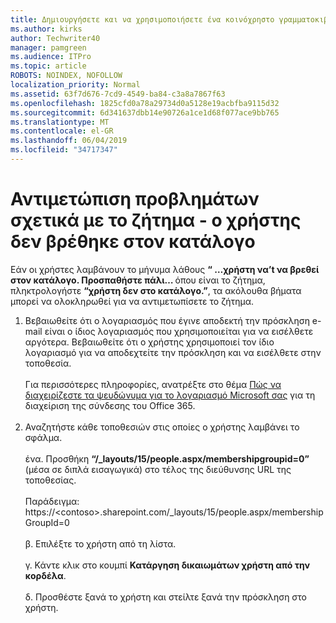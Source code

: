 ```yaml
---
title: Δημιουργήσετε και να χρησιμοποιήσετε ένα κοινόχρηστο γραμματοκιβώτιο
ms.author: kirks
author: Techwriter40
manager: pamgreen
ms.audience: ITPro
ms.topic: article
ROBOTS: NOINDEX, NOFOLLOW
localization_priority: Normal
ms.assetid: 63f7d676-7cd9-4549-ba84-c3a8a7867f63
ms.openlocfilehash: 1825cfd0a78a29734d0a5128e19acbfba9115d32
ms.sourcegitcommit: 6d341637dbb14e90726a1ce1d68f077ace9bb765
ms.translationtype: MT
ms.contentlocale: el-GR
ms.lasthandoff: 06/04/2019
ms.locfileid: "34717347"
---
```

# <a name="troubleshoot-issue---user-not-found-in-directory"></a>Αντιμετώπιση προβλημάτων σχετικά με το ζήτημα - ο χρήστης δεν βρέθηκε στον κατάλογο

<p>Εάν οι χρήστες λαμβάνουν το μήνυμα λάθους <strong> &ldquo; &hellip;χρήστη να&rsquo;t να βρεθεί στον κατάλογο. Προσπαθήστε πάλι&hellip; </strong> όπου είναι το ζήτημα, πληκτρολογήστε <strong> &ldquo;χρήστη δεν στο κατάλογο.&rdquo;</strong>, τα ακόλουθα βήματα μπορεί να ολοκληρωθεί για να αντιμετωπίσετε το ζήτημα.</p> <ol> <li>Βεβαιωθείτε ότι ο λογαριασμός που έγινε αποδεκτή την πρόσκληση e-mail είναι ο ίδιος λογαριασμός που χρησιμοποιείται για να εισέλθετε αργότερα. Βεβαιωθείτε ότι ο χρήστης χρησιμοποιεί τον ίδιο λογαριασμό για να αποδεχτείτε την πρόσκληση και να εισέλθετε στην τοποθεσία. <br /><br />Για περισσότερες πληροφορίες, ανατρέξτε στο θέμα <a href="https://support.microsoft.com/en-us/help/12407/microsoft-account-how-to-manage-aliases">Πώς να διαχειρίζεστε τα ψευδώνυμα για το λογαριασμό Microsoft σας</a> για τη διαχείριση της σύνδεσης του Office 365. <br /><br /></li> <li>Αναζητήστε κάθε τοποθεσιών στις οποίες ο χρήστης λαμβάνει το σφάλμα. <br /><br />ένα. Προσθήκη <strong> &ldquo;/_layouts/15/people.aspx/membershipgroupid=0&rdquo; </strong> (μέσα σε διπλά εισαγωγικά) στο τέλος της διεύθυνσης URL της τοποθεσίας. <br /><br />Παράδειγμα: https://&lt;contoso&gt;.sharepoint.com/_layouts/15/people.aspx/membershipGroupId=0 <br /><br />β. Επιλέξτε το χρήστη από τη λίστα. <br /><br />γ. Κάντε κλικ στο κουμπί <strong>Κατάργηση δικαιωμάτων χρήστη από την κορδέλα</strong>. <br /><br />δ. Προσθέστε ξανά το χρήστη και στείλτε ξανά την πρόσκληση στο χρήστη.</li> </ol>

